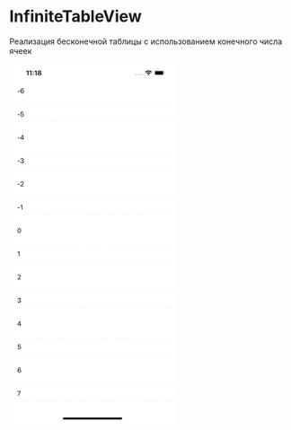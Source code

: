 # InfiniteTableView
Реализация бесконечной таблицы с использованием конечного числа ячеек

![Example](https://github.com/Rabbit13245/InfiniteTableView/blob/main/Example.gif)
